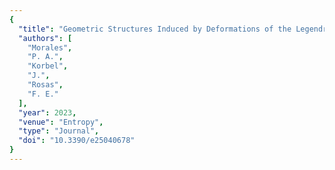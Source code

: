 ```yaml
---
{
  "title": "Geometric Structures Induced by Deformations of the Legendre Transform",
  "authors": [
    "Morales",
    "P. A.",
    "Korbel",
    "J.",
    "Rosas",
    "F. E."
  ],
  "year": 2023,
  "venue": "Entropy",
  "type": "Journal",
  "doi": "10.3390/e25040678"
}
---
```

